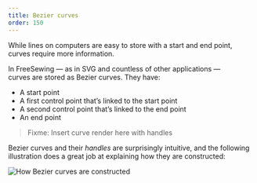 ```yaml
---
title: Bezier curves
order: 150
---
```


While lines on computers are easy to store with a start and end point, curves require more information.

In FreeSewing — as in SVG and countless of other applications —  
curves are stored as Bezier curves. They have:

- A start point
- A first control point that’s linked to the start point
- A second control point that’s linked to the end point
- An end point

> Fixme: Insert curve render here with handles

Bezier curves and their *handles* are surprisingly intuitive, and the following illustration does a great job at explaining how they are constructed:

![How Bezier curves are constructed](./bezier.gif)